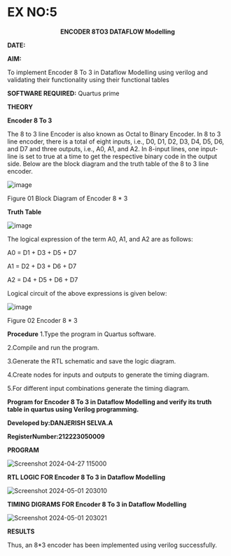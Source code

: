 # EX NO:5
<P align='center'> <b>ENCODER 8TO3 DATAFLOW Modelling</b>

**DATE:**

**AIM:**

To implement  Encoder 8 To 3 in Dataflow Modelling using verilog and validating their functionality using their functional tables

**SOFTWARE REQUIRED:** Quartus prime

**THEORY**

**Encoder 8 To 3**

The 8 to 3 line Encoder is also known as Octal to Binary Encoder. In 8 to 3 line encoder, there is a total of eight inputs, i.e., D0, D1, D2, D3, D4, D5, D6, and D7 and three outputs, i.e., A0, A1, and A2. In 8-input lines, one input-line is set to true at a time to get the respective binary code in the output side. Below are the block diagram and the truth table of the 8 to 3 line encoder.

![image](https://github.com/naavaneetha/ENCODER8TO3DATAFLOW/assets/154305477/0bc242c1-eb9e-4c47-afe5-30428470efc3)

Figure 01  Block Diagram of Encoder 8 * 3

**Truth Table**

![image](https://github.com/naavaneetha/ENCODER8TO3DATAFLOW/assets/154305477/35496b14-ae6e-4cd1-9abd-d6736b576575)

The logical expression of the term A0, A1, and A2 are as follows:

A0 = D1 + D3 + D5 + D7

A1 = D2 + D3 + D6 + D7

A2 = D4 + D5 + D6 + D7

Logical circuit of the above expressions is given below:

![image](https://github.com/naavaneetha/ENCODER8TO3DATAFLOW/assets/154305477/95acaee6-c873-4c75-89eb-ef09fb158053)

Figure 02  Encoder 8 * 3

**Procedure**
1.Type the program in Quartus software.

2.Compile and run the program.

3.Generate the RTL schematic and save the logic diagram.

4.Create nodes for inputs and outputs to generate the timing diagram.

5.For different input combinations generate the timing diagram.

**Program for Encoder 8 To 3 in Dataflow Modelling and verify its truth table in quartus using Verilog programming.** 

**Developed by:DANJERISH SELVA.A**

**RegisterNumber:212223050009**

**PROGRAM**

![Screenshot 2024-04-27 115000](https://github.com/karuniya2005/ENCODER8TO3DATAFLOW/assets/161425769/6b4ab7a6-cffa-46c0-9de1-2e0f350ab874)



**RTL LOGIC FOR Encoder 8 To 3 in Dataflow Modelling**

![Screenshot 2024-05-01 203010](https://github.com/karuniya2005/ENCODER8TO3DATAFLOW/assets/161425769/f3f7fdcf-0d03-4d6e-8743-a0edc59848c2)


**TIMING DIGRAMS FOR Encoder 8 To 3 in Dataflow Modelling**

![Screenshot 2024-05-01 203021](https://github.com/karuniya2005/ENCODER8TO3DATAFLOW/assets/161425769/75c5df0e-6de4-4aa9-a078-817b6b73ed89)


**RESULTS**

Thus, an 8*3 encoder has been implemented using verilog successfully.




